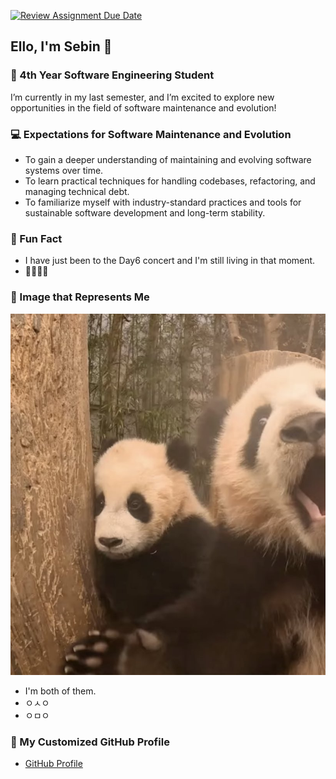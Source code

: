 [![Review Assignment Due Date](https://classroom.github.com/assets/deadline-readme-button-22041afd0340ce965d47ae6ef1cefeee28c7c493a6346c4f15d667ab976d596c.svg)](https://classroom.github.com/a/O-1AGqKT)

## Ello, I'm Sebin 🐼

### 🏫 4th Year Software Engineering Student
I’m currently in my last semester, and I’m excited to explore new opportunities in the field of software maintenance and evolution!

### 💻 Expectations for Software Maintenance and Evolution
- To gain a deeper understanding of maintaining and evolving software systems over time.
- To learn practical techniques for handling codebases, refactoring, and managing technical debt.
- To familiarize myself with industry-standard practices and tools for sustainable software development and long-term stability.

### 🌷 Fun Fact
- I have just been to the Day6 concert and I'm still living in that moment.
- 🐻🦊🐰🐶

### 🌟 Image that Represents Me
![Sebin's Picture](me.JPG)  

- I'm both of them. 
- ㅇㅅㅇ 
- ㅇㅁㅇ

### 🔗 My Customized GitHub Profile
- [GitHub Profile](https://github.com/ssebin)
